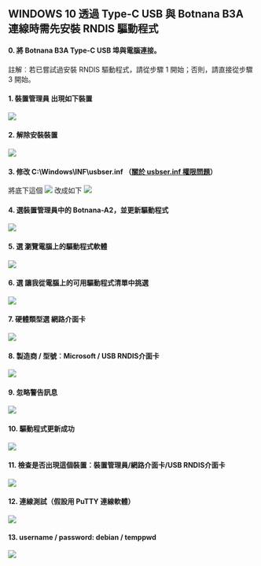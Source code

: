 ## WINDOWS 10 透過 Type-C USB 與 Botnana B3A 連線時需先安裝 RNDIS 驅動程式

#### 0. 將 Botnana B3A Type-C USB 埠與電腦連接。

註解︰若已嘗試過安裝 RNDIS 驅動程式，請從步驟 1 開始；否則，請直接從步驟 3 開始。


#### 1. 裝置管理員 出現如下裝置
![](./win10_1_com_port.png)

#### 2. 解除安裝裝置
![](./win10_2_remove_com_device.png)


#### 3. 修改 C:\Windows\INF\usbser.inf （[關於 usbser.inf 權限問題](./win10_permission.md)）
將底下這個 
![](./win10_3_modify_usbser_inf.png)
改成如下
![](./win10_4_mark_usbser_inf_com_port.png)

#### 4. 選裝置管理員中的  Botnana-A2，並更新驅動程式
![](./win10_5_upgrade_drive.png)


#### 5. 選 瀏覽電腦上的驅動程式軟體
![](./win10_6_browse_drive.png)

#### 6. 選 讓我從電腦上的可用驅動程式清單中挑選
![](./win10_7_choose_drive.png)

#### 7. 硬體類型選 網路介面卡
![](./win10_8_select_network_interface.png)

#### 8. 製造商 / 型號︰Microsoft / USB RNDIS介面卡
![](./win10_9_select_rndis_drive.png)

#### 9. 忽略警告訊息
![](./win10_10_ignore_warning.png)

#### 10. 驅動程式更新成功
![](./win10_11_install_rndis_ok.png)

#### 11. 檢查是否出現這個裝置︰裝置管理員/網路介面卡/USB RNDIS介面卡
![](./win10_12_got_usb_rndis_interface.png)

#### 12. 連線測試（假設用 PuTTY 連線軟體）
![](./win10_13_connect_by_ssh.png)

#### 13. username / password: debian / temppwd
![](./win10_14_login.png)


